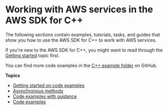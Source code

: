 # Working with AWS services in the AWS SDK for C\+\+<a name="working-with-aws-services"></a>

The following sections contain examples, tutorials, tasks, and guides that show you how to use the AWS SDK for C\+\+ to work with AWS services\.

If you're new to the AWS SDK for C\+\+, you might want to read through the [Getting started](getting-started.md) topic first\.

You can find more code examples in the [C\+\+ example folder](https://github.com/awsdocs/aws-doc-sdk-examples/tree/main/cpp/example_code) on GitHub\.

**Topics**
+ [Getting started on code examples](getting-started-code-examples.md)
+ [Asynchronous methods](async-methods.md)
+ [Code examples with guidance](programming-services.md)
+ [Code examples](cpp_code_examples.md)